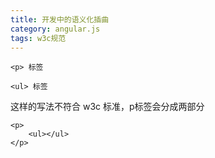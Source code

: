 ```yaml
---
title: 开发中的语义化插曲
category: angular.js
tags: w3c规范
---
```


```
<p> 标签

<ul> 标签
```

这样的写法不符合 w3c 标准，p标签会分成两部分

```
<p>
    <ul></ul>
</p>
```
